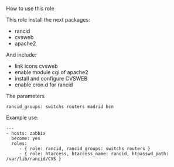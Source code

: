 How to use this role

This role install the next packages:
* rancid
* cvsweb
* apache2


And include:
* link icons cvsweb
* enable module cgi of apache2
* install and configure CVSWEB
* enable cron.d for rancid

The parameters
```
rancid_groups: switchs routers madrid bcn
```

Example use:

```
---
- hosts: zabbix
  become: yes
  roles:
     - { role: rancid, rancid_groups: switchs routers }
     - { role: htaccess, htaccess_name: rancid, htpasswd_path: /var/lib/rancid/CVS }
```
